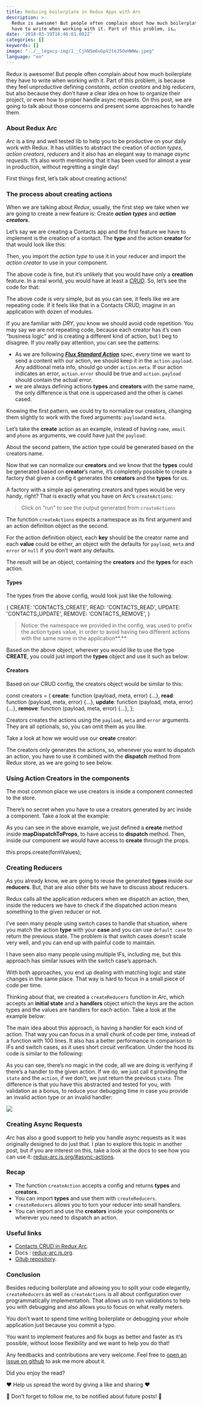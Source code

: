 ```yaml
---
title: Reducing boilerplate in Redux Apps with Arc
description: >-
  Redux is awesome! But people often complain about how much boilerplate they
  have to write when working with it. Part of this problem, is…
date: '2018-03-19T16:46:01.082Z'
categories: []
keywords: []
image: "../__legacy-img/1__CjhNSm6uGpVJteJ5OeHWWw.jpeg"
language: "en"
---
```


Redux is awesome! But people often complain about how much boilerplate they have to write when working with it. Part of this problem, is because they feel unproductive defining _constants_, _action creators_ and big _reducers_, but also because they don’t have a clear idea on how to organize their project, or even how to proper handle async requests. On this post, we are going to talk about those concerns and present some approaches to handle them.

### About Redux Arc

_Arc_ is a tiny and well tested lib to help you to be productive on your daily work with Redux. It has utilities to abstract the creation of _action types_, _action creators_, _reducers_ and it also has an elegant way to manage _async requests_. It’s also worth mentioning that it has been used for almost a year in production, without regretting a single day!

First things first, let’s talk about creating actions!

### The process about creating actions

When we are talking about _Redux_, usually, the first step we take when we are going to create a new feature is: Create **_action types_** and **_action creators_**.

Let’s say we are creating a Contacts app and the first feature we have to implement is the creation of a contact. The **type** and the action **creator** for that would look like this:

Then, you import the _action type_ to use it in your reducer and import the _action creator_ to use in your component.

The above code is fine, but it’s unlikely that you would have only a **creation** feature. In a real world, you would have at least a [_CRUD_](https://pt.wikipedia.org/wiki/CRUD). So, let’s see the code for that:

The above code is very simple, but as you can see, it feels like we are repeating code. If it feels like that in a Contacts CRUD, imagine in an application with dozen of modules.

If you are familiar with _DRY_, you know we should avoid code repetition. You may say we are not repeating code, because each creator has it’s own “business logic” and is creating a different kind of action, but I beg to disagree. If you really pay attention, you can see the patterns:

*   As we are following [**_Flux Standard Action_**](https://github.com/redux-utilities/flux-standard-action) spec, every time we want to send a content with our action, we should keep it in the `action.payload`. Any additional meta info, should go under `action.meta`. If our action indicates an error, `action.error` should be true and `action.payload` should contain the actual error.
*   we are always defining actions **types** and **creators** with the same name, the only difference is that one is uppercased and the other is camel cased.

Knowing the first pattern, we could try to normalize our creators, changing them slightly to work with the fixed arguments: `payload`and `meta`.

Let’s take the **create** action as an example, instead of having `name`, `email` and `phone` as arguments, we could have just the `payload`:

About the second pattern, the action type could be generated based on the creators name.

Now that we can normalize our **creators** and we know that the **types** could be generated based on **creator**’s name, it’s completely possible to create a factory that given a config it generates the **creators** and the **types** for us.

A factory with a simple api generating creators and types would be very handy, right? That is exactly what you have on Arc’s `createActions`:

> Click on “run” to see the output generated from `createActions`

The function `createActions` expects a namespace as its first argument and an action definition object as the second.

For the action definition object, each **key** should be the creator name and each **value** could be either, an object with the defaults for `payload`, `meta` and `error` or `null` if you don’t want any defaults.

The result will be an object, containing the **creators** and the **types** for each action.

#### Types

The types from the above config, would look just like the following:

{
  CREATE: 'CONTACTS\_CREATE',
  READ:   'CONTACTS\_READ',
  UPDATE: 'CONTACTS\_UPDATE',
  REMOVE: 'CONTACTS\_REMOVE',
}

> Notice: the namespace we provided in the config, was used to prefix the action types value, in order to avoid having two different actions with the same name in the application**.**

Based on the above object, wherever you would like to use the type **CREATE**, you could just import the **types** object and use it such as below:

#### Creators

Based on our CRUD config, the creators object would be similar to this:

const creators = {
  **create**: function (payload, meta, error) {...},
  **read**:   function (payload, meta, error) {...},
  **update**: function (payload, meta, error) {...},
  **remove**: function (payload, meta, error) {...},
};

Creators creates the actions using the `payload`, `meta` and `error` arguments. They are all optionals, so, you can omit them as you like.

Take a look at how we would use our **create** creator:

The creators only generates the actions, so, whenever you want to dispatch an action, you have to use it combined with the **dispatch** method from Redux store, as we are going to see below.

### Using Action Creators in the components

The most common place we use creators is inside a component connected to the store.

There’s no secret when you have to use a creators generated by arc inside a component. Take a look at the example:

As you can see in the above example, we just defined a **create** method inside **mapDispatchToProps**, to have access to **dispatch** method. Then, inside our component we would have access to **create** through the props.

this.props.create(formValues);

### Creating Reducers

As you already know, we are going to reuse the generated **types** inside our **reducers**. But, that are also other bits we have to discuss about reducers.

Redux calls all the application reducers when we dispatch an action, then, inside the reducers we have to check if the dispatched action means something to the given reducer or not.

I’ve seen many people using switch cases to handle that situation, where you match the action **type** with your **case** and you can use `default case` to return the previous state. The problem is that switch cases doesn’t scale very well, and you can end up with painful code to maintain.

I have seen also many people using multiple IFs, including me, but this approach has similar issues with the switch case’s approach.

With both approaches, you end up dealing with matching logic and state changes in the same place. That way is hard to focus in a small piece of code per time.

Thinking about that, we created a `createReducers` function in _Arc_, which accepts an **initial state** and a **handlers** object which the keys are the action types and the values are handlers for each action. Take a look at the example below:

The main idea about this approach, is having a handler for each kind of action. That way you can focus in a small chunk of code per time, instead of a function with 100 lines. It also has a better performance in comparison to IFs and switch cases, as it uses short circuit verification. Under the hood its code is similar to the following:

As you can see, there’s no magic in the code, all we are doing is verifying if there’s a handler to the given action. If we do, we just call it providing the `state` and the `action`, if we don’t, we just return the previous `state`. The difference is that you have this abstracted and tested for you, with validation as a bonus, to reduce your debugging time in case you provide an invalid action type or an invalid handler:

![](../__legacy-img/1__P0uAIdhZK6__hvOj62hoykw.png)

### Creating Async Requests

_Arc_ has also a good support to help you handle async requests as it was originally designed to do just that. I plan to explore this topic in another post, but if you are interest on this, take a look at the docs to see how you can use it: [redux-arc.js.org/#async-actions](http://redux-arc.js.org/#async-actions).

### Recap

*   The function `createAction` accepts a config and returns **types** and **creators.**
*   You can import **types** and use them with `createReducers`.
*   `createReducers` allows you to turn your reducer into small handlers.
*   You can import and use the **creators** inside your components or wherever you need to dispatch an action.

### Useful links

*   [Contacts CRUD in Redux Arc](https://github.com/redux-arc/redux-arc-demo).
*   Docs : [redux-arc.js.org](http://redux-arc.js.org).
*   [Gitub repository](https://github.com/viniciusdacal/redux-arc).

### Conclusion

Besides reducing boilerplate and allowing you to split your code elegantly, `createReducers` as well as `createActions` is all about configuration over programmatically implementation. That allows us to run validations to help you with debugging and also allows you to focus on what really meters.

You don’t want to spend time writing boilerplate or debugging your whole application just because you commit a typo.

You want to implement features and fix bugs as better and faster as it’s possible, without loose flexibility and we want to help you do that!

Any feedbacks and contributions are very welcome. Feel free to [open an issue on github](https://github.com/viniciusdacal/redux-arc/issues) to ask me more about it.

Did you enjoy the read?

️❤️ Help us spread the word by giving a like and sharing️️️️ ❤️

🖖 Don’t forget to follow me, to be notified about future posts! 🖖
